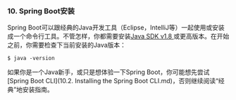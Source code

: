 ### 10. Spring Boot安装

Spring Boot可以跟经典的Java开发工具（Eclipse，IntelliJ等）一起使用或安装成一个命令行工具。不管怎样，你都需要安装[Java SDK v1.8 ](http://www.java.com/)或更高版本。在开始之前，你需要检查下当前安装的Java版本：
```shell
$ java -version
```
如果你是一个Java新手，或只是想体验一下Spring Boot，你可能想先尝试[Spring Boot CLI](10.2. Installing the Spring Boot CLI.md)，否则继续阅读“经典”地安装指南。

